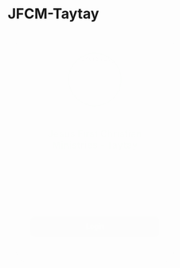 # JFCM-Taytay
<!DOCTYPE html>
<html lang="en">
<head>
  <meta charset="UTF-8">
  <meta name="viewport" content="width=device-width, initial-scale=1.0">
  <title>JFCM Taytay Login</title>
  <style>
    * { box-sizing: border-box; margin: 0; padding: 0; }

    body {
      font-family: 'Segoe UI', sans-serif;
      height: 100vh;
      display: flex;
      justify-content: center;
      align-items: center;
      background: url('https://source.unsplash.com/1600x900/?church') no-repeat center center/cover;
      position: relative;
    }

    body::before {
      content: "";
      position: absolute; top:0; left:0; right:0; bottom:0;
      background: rgba(0,0,0,0.6); /* dark overlay for better contrast */
    }

    .login-box {
      position: relative;
      background: rgba(255,255,255,0.95);
      padding: 40px 30px;
      border-radius: 20px;
      width: 350px;
      max-width: 90%;
      text-align: center;
      box-shadow: 0 10px 30px rgba(0,0,0,0.3);
      animation: fadeIn 1s ease-in-out;
    }

    .login-box img {
      width: 120px;
      border-radius: 50%;
      margin-bottom: 20px;
      border: 3px solid #2e7d32; /* dark green border */
    }

    .login-box h2 {
      margin-bottom: 25px;
      color: #2e7d32; /* dark green title */
    }

    input {
      width: 90%;
      padding: 12px;
      margin: 10px 0;
      border: 1px solid #ccc;
      border-radius: 10px;
      outline: none;
      transition: 0.3s;
    }

    input:focus {
      border-color: #2e7d32;
      box-shadow: 0 0 8px rgba(46,125,50,0.5);
    }

    button {
      background: #2e7d32; /* dark green */
      color: white;
      border: none;
      padding: 14px;
      border-radius: 10px;
      cursor: pointer;
      width: 100%;
      font-size: 1rem;
      transition: 0.3s;
    }

    button:hover {
      background: #14532d; /* darker green on hover */
      box-shadow: 0 5px 15px rgba(0,0,0,0.2);
    }

    .error {
      color: red;
      margin-top: 12px;
    }

    @keyframes fadeIn {
      from { opacity: 0; transform: scale(0.9); }
      to { opacity: 1; transform: scale(1); }
    }
  </style>
</head>
<body>
  <div class="login-box">
    <img src="https://scontent.fmnl17-2.fna.fbcdn.net/v/t39.30808-6/308986411_456853616478751_1968050896292484962_n.jpg?_nc_cat=111&ccb=1-7&_nc_sid=6ee11a&_nc_ohc=KYLR5qPUdN8Q7kNvwEtYLxe&_nc_oc=Adm9YssLgmfDb3dkGA-y2GF8Idhar6DGOMVCPmB-MmrLYbcrDGD5_Gp68OkMSw77Xe8&_nc_zt=23&_nc_ht=scontent.fmnl17-2.fna&_nc_gid=94tWQNsBobMYJ2tzhQsICQ&oh=00_AfW0xSXiqsnlYACcQLG5C6amQnD7TFE55wLalfduIc-yNA&oe=68BB1ADC" 
         alt="Church Logo">
    <h2>Jesus First Christian Ministries - Taytay</h2>
    <input type="text" id="username" placeholder="Enter Username">
    <input type="password" id="password" placeholder="Enter Password">
    <button onclick="login()">Login</button>
    <p class="error" id="error-message"></p>
  </div>

  <script>
    function login() {
      const defaultUser = "admin";
      const defaultPass = "12345";
      const username = document.getElementById("username").value;
      const password = document.getElementById("password").value;

      if(username === defaultUser && password === defaultPass){
        window.location.href = "https://drive.google.com/drive/folders/1i2AuG5zaVImN4wnDyzYrqPGLH-B3iqCP?usp=sharing";
      } else {
        document.getElementById("error-message").textContent = "Invalid username or password!";
      }
    }
  </script>
</body>
</html>
